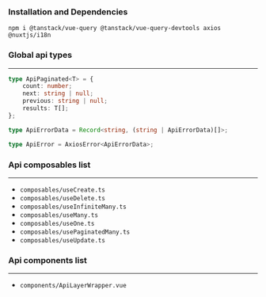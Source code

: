 ### Installation and Dependencies

`npm i @tanstack/vue-query @tanstack/vue-query-devtools axios @nuxtjs/i18n`

### Global api types

---

```typescript
type ApiPaginated<T> = {
    count: number;
    next: string | null;
    previous: string | null;
    results: T[];
};

type ApiErrorData = Record<string, (string | ApiErrorData)[]>;

type ApiError = AxiosError<ApiErrorData>;
```

### Api composables list

---

- `composables/useCreate.ts`
- `composables/useDelete.ts`
- `composables/useInfiniteMany.ts`
- `composables/useMany.ts`
- `composables/useOne.ts`
- `composables/usePaginatedMany.ts`
- `composables/useUpdate.ts`

### Api components list

---

- `components/ApiLayerWrapper.vue`
